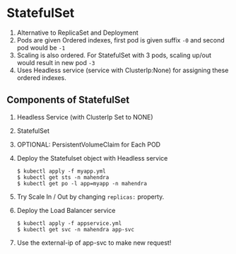 # StatefulSet

1.  Alternative to ReplicaSet and Deployment
2.  Pods are given Ordered indexes, first pod is given suffix `-0` and second pod would be `-1`
3.  Scaling is also ordered. For StatefulSet with 3 pods, scaling up/out would result in new pod `-3`
4.  Uses Headless service (service with ClusterIp:None) for assigning these ordered indexes.

## Components of StatefulSet

1.  Headless Service (with ClusterIp Set to NONE)
2.  StatefulSet 
3.  OPTIONAL: PersistentVolumeClaim for Each POD


1.  Deploy the Statefulset object with Headless service

    ```
    $ kubectl apply -f myapp.yml
    $ kubectl get sts -n mahendra
    $ kubectl get po -l app=myapp -n mahendra
    ```

2.  Try Scale In / Out by changing `replicas:` property.

3.  Deploy the Load Balancer service

    ```
    $ kubectl apply -f appservice.yml
    $ kubectl get svc -n mahendra app-svc
    ```

4.  Use the external-ip of app-svc to make new request!